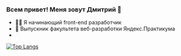 ### Всем привет! Меня зовут Дмитрий 👋

- 🐱‍🏍 Я начинающий front-end разработчик
- :checkered_flag: Выпускник факультета веб-разработки Яндекс.Практикума
- 



[![Top Langs](https://github-readme-stats.vercel.app/api/top-langs/?username=Dmitry-lab&layout=compact)](https://github.com/anuraghazra/github-readme-stats)

